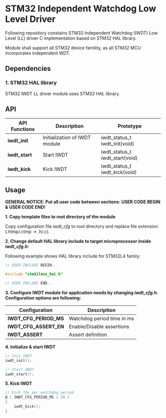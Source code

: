 # **STM32 Independent Watchdog Low Level Driver**
Following repository constains STM32 Independent Watchdog (IWDT) Low Level (LL) driver C implementation based on STM32 HAL library.

Module shall support all STM32 device famility, as all STM32 MCU incorporates independent WDT.

## **Dependencies**

### **1. STM32 HAL library**
STM32 IWDT LL driver module uses STM32 HAL library.


## **API**
| API Functions | Description | Prototype |
| --- | ----------- | ----- |
| **iwdt_init** | Initialization of IWDT module | iwdt_status_t iwdt_init(void) |
| **iwdt_start** | Start IWDT | iwdt_status_t iwdt_start(void) |
| **iwdt_kick** | Kick IWDT | iwdt_status_t iwdt_kick(void) |


## **Usage**

**GENERAL NOTICE: Put all user code between sections: USER CODE BEGIN & USER CODE END!**

**1. Copy template files to root directory of the module**

Copy configuration file *iwdt_cfg* to root directory and replace file extension (.htmp/.ctmp -> .h/.c).

**2. Change default HAL library include to target microprocessor inside ***iwdt_cfg.h***:**

Following example shows HAL library include for STM32L4 family:
```C
// USER INCLUDE BEGIN...

#include "stm32l4xx_hal.h"

// USER INCLUDE END...
```

**3. Configure IWDT module for application needs by changing ***iwdt_cfg.h***. Configuration options are following:**

| Configuration | Description |
| --- | --- |
| **IWDT_CFG_PERIOD_MS** 			    | Watchdog period time in ms |
| **IWDT_CFG_ASSERT_EN** 		        | Enable/Disable assertions |
| **IWDT_ASSERT** 		                | Assert definition |


**4. Initialize & start IWDT**
```C
// Init IWDT
iwdt_init();

// Start IWDT
iwdt_start();
```

**5. Kick IWDT**
```C
// Kick 10x per watchdog period
@ ( IWDT_CFG_PERIOD_MS / 10 )
{
    iwdt_kick();
}
```
